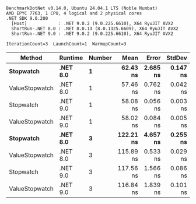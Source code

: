 ```

BenchmarkDotNet v0.14.0, Ubuntu 24.04.1 LTS (Noble Numbat)
AMD EPYC 7763, 1 CPU, 4 logical and 2 physical cores
.NET SDK 9.0.200
  [Host]            : .NET 9.0.2 (9.0.225.6610), X64 RyuJIT AVX2
  ShortRun-.NET 8.0 : .NET 8.0.13 (8.0.1325.6609), X64 RyuJIT AVX2
  ShortRun-.NET 9.0 : .NET 9.0.2 (9.0.225.6610), X64 RyuJIT AVX2

IterationCount=3  LaunchCount=1  WarmupCount=3  

```
| Method         | Runtime  | Number | Mean      | Error    | StdDev   | Min       | Max       | Gen0   | Allocated |
|--------------- |--------- |------- |----------:|---------:|---------:|----------:|----------:|-------:|----------:|
| **Stopwatch**      | **.NET 8.0** | **1**      |  **62.43 ns** | **2.685 ns** | **0.147 ns** |  **62.32 ns** |  **62.60 ns** | **0.0024** |      **40 B** |
| ValueStopwatch | .NET 8.0 | 1      |  57.46 ns | 0.762 ns | 0.042 ns |  57.43 ns |  57.51 ns |      - |         - |
| Stopwatch      | .NET 9.0 | 1      |  58.08 ns | 0.056 ns | 0.003 ns |  58.08 ns |  58.09 ns |      - |         - |
| ValueStopwatch | .NET 9.0 | 1      |  58.02 ns | 0.084 ns | 0.005 ns |  58.01 ns |  58.02 ns |      - |         - |
| **Stopwatch**      | **.NET 8.0** | **3**      | **122.21 ns** | **4.657 ns** | **0.255 ns** | **122.04 ns** | **122.51 ns** | **0.0024** |      **40 B** |
| ValueStopwatch | .NET 8.0 | 3      | 115.89 ns | 0.533 ns | 0.029 ns | 115.85 ns | 115.91 ns |      - |         - |
| Stopwatch      | .NET 9.0 | 3      | 117.56 ns | 1.566 ns | 0.086 ns | 117.47 ns | 117.64 ns |      - |         - |
| ValueStopwatch | .NET 9.0 | 3      | 116.84 ns | 1.839 ns | 0.101 ns | 116.73 ns | 116.93 ns |      - |         - |
